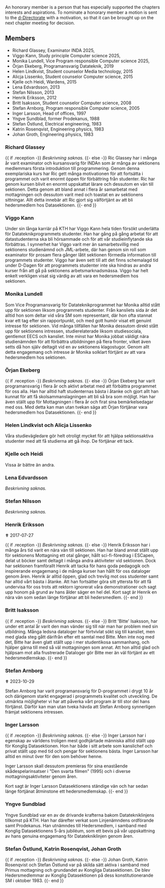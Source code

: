 An honorary member is a person that has especially supported the chapters interests and aspirations. To nominate a honorary member a motion is sent to the [d-Directorate](mailto:drek@datasektionen.se) with a motivation, so that it can be brought up on the next chapter meeting for decision.

## Members

-   Richard Glassey, Examinator INDA 2025,
-   Viggo Kann, Study principle Computer science 2025,
-   Monika Lundell, Vice Program responsible Computer science 2025,
-   Örjan Ekeberg, Programansvarig Datateknik, 2019
-   Helen Lindkvist, Student counselor Media technology, 2015
-   Alicja Lissenko, Student counselor Computer science, 2015
-   Kjelle och Heidi, Wardens, 2015
-   Lena Edvardsson, 2013
-   Stefan Nilsson, 2013
-   Henrik Eriksson, 2012
-   Britt Isaksson, Student counselor Computer science, 2008
-   Stefan Arnborg, Program responsible Computer science, 2005
-   Inger Larsson, Head of offices, 1997
-   Yngve Sundblad, former Prodekanus, 1988
-   Stefan Östlund, Electrical engineering, 1983
-   Katrin Rosenqvist, Engineering physics, 1983
-   Johan Groth, Engineering physics, 1983

### Richard Glassey

{{ if .reception -}}
*Beskrivning saknas.*
{{- else -}}
Ric Glassey har i många år varit examinator och kursansvarig för INDAn som är många av sektionens medlemmars första introduktion till programmering. Genom denna exemplariska kurs har Ric gett många motivationen för att fortsätta i programmet och varit enormt öppen för förbättring från studenter. Ric har genom kursen blivit en enormt uppskattat lärare och dessutom en vän till sektionen. Detta genom att bland annat i flera år samarbetat med mottagningen och dessutom varit med och toastat en av sektionens sittningar. Allt detta innebär att Ric gjort sig välförtjänt av att bli hedersmedlem hos Datasektionen.
{{- end }}

### Viggo Kann

Under sin långa karriär på KTH har Viggo Kann hela tiden försökt underlätta för Datateknikprogrammets studenter. Han har gång på gång arbetat för att datastudenterna ska bli hörsammade och för att vår studieinflytande ska förbättras. I synnerhet har Viggo varit mer än samarbetsvillig med sektionens studienämnd och JML-arbete, där han genom sin roll som examinator för prosam flera gånger låtit sektionen förmedla information till programmets studenter. Viggo har även sett till att det finns schemalagd tid under D-Dagen för att programmets studenter inte ska hindras av andra kurser från att gå på sektionens arbetsmarknadsmässa. Viggo har helt enkelt verkligen visat sig värdig av att vara en hedersmedlem hos sektionen.

### Monika Lundell

Som Vice Programansvarig för Datateknikprogrammet har Monika alltid stått upp för sektionen liksom programmets studenter. Från kansliets sida är det alltid hon som deltar vid våra SM som representant, där hon ofta stannat kvar ett tag efter sin rapportpunkt, och med gott humör visat ett genuint intresse för sektionen. Vid många tillfällen har Monika dessutom direkt stått upp för sektionens intressen, studierelaterade liksom studiesociala, gentlemot EECS och kansliet. Inte minst har Monika jobbat väldigt nära studienämnden för att förbättra utbildningen på flera fronter, vilket även setts då hon själv deltagit vid en av sektionens klagostugor. Genom allt detta engagemang och intresse är Monika solklart förtjänt av att vara hedersmedlem hos sektionen.

### Örjan Ekeberg
{{ if .reception -}}
*Beskrivning saknas.*
{{- else -}}
Örjan Ekeberg har varit programansvarig i flera år och aktivt arbetat med att förbättra programmet för oss alla. Han har alltid haft studenternas bästa i åtanke och gjort allt han kunnat för att få skolsammanslagningen att bli så bra som möjligt. Han har även ställt upp för Mottagningen i flera år och firat sina bemärkelsedagar med oss. Med detta kan man utan tvekan säga att Örjan förtjänar vara hedersmedlem hos Datasektionen.
{{- end }}

### Helen Lindkvist och Alicja Lissenko

Våra studievägledare gör helt otroligt mycket för att hjälpa sektionsaktiva studenter med att
få studierna att gå ihop. De förtjänar ett tack.

### Kjelle och Heidi

Vissa är bättre än andra.

### Lena Edvardsson

*Beskrivning saknas.*

### Stefan Nilsson

*Beskrivning saknas.*

### Henrik Eriksson

✟ 2017-07-27

{{ if .reception -}}
*Beskrivning saknas.*
{{- else -}}
Henrik Eriksson har i många års tid varit en nära vän till sektionen.
Han har bland annat ställt upp för sektionens Mottagning ett otal
gånger, hållt sci-fi-föredrag i ESCapen, delat ut böcker samt deltagit i
många andra aktiviteter vid sektionen. Dock har sektionen framförallt
Henrik att tacka för hans goda pedagogik och inspirerande engagemang i
de många kurser han hållt för oss dataloger genom åren. Henrik är alltid
öppen, glad och trevlig mot oss studenter samt har alltid vårt bästa i
åtanke. Att han fortsätter göra sitt yttersta för att få undervisa för
oss trots att rektorn ignorerat våra demonstrationer och sagt upp honom
på grund av hans ålder säger en hel del. Kort sagt är Henrik en nära vän
som sedan länge förtjänar att bli hedersmedlem.
{{- end }}

### Britt Isaksson

{{ if .reception -}}
*Beskrivning saknas.*
{{- else -}}
Britt 'Bitte' Isaksson, har under ett antal år varit den man vänder sig
till när man har problem med sin utbildning. Många ledsna dataloger har
förtvivlat sökt sig till kansliet, men med glada steg gått därifrån
efter ett samtal med Bitte. Men inte nog med det, Bitte har även glatt
ställt upp i mer studentikosa sammanhang, och hjälper gärna till med så
väl mottagningen som annat. Att hon alltid glad och hjälpsam mot alla
frustrerade Dataloger gör Bitte mer än väl förtjänt av ett
hedersmedlemskap.
{{- end }}

### Stefan Arnborg

✟ 2023-10-29

Stefan Arnborg har varit programansvarig för D-programmet i drygt 10 år
och därigenom starkt engagerad i programmets kvalitet och utveckling. De
utmärkta möjligheter vi har att påverka vårt program är till stor del
hans förtjänst. Därför kan man utan tveka hävda att Stefan Arnborg
synnerligen främjat sektionens intressen.

### Inger Larsson

{{ if .reception -}}
*Beskrivning saknas.*
{{- else -}}
Inger Larsson har i egenskap av världens troligen mest godhjärtade
människa alltid ställt upp för Konglig Datasektionen. Hon har både i
sitt arbete som kanslichef och privat ställt upp med tid och pengar för
sektionens bästa. Inger Larsson har alltid en minut över för den som
behöver henne.

Inger Larsson skall dessutom premieras för sina enastående
skådespelarinsatser i "Den svarta filmen" (1995) och i diverse
mottagningsaktiviteter genom åren.

Kort sagt är Inger Larsson Datasektionens ständige vän och har sedan
länge förtjänat åtminstone ett hedersmedlemskap.
{{- end }}

### Yngve Sundblad

Yngve Sundblad var en av de drivande krafterna bakom Datatekniklinjens
tillkomst på KTH. Han har därefter verkat som Linjenämndens ordförande
samt Prodekanus. Han utnämndes till Hedersmedlem, i samband med Konglig
Datasektionens 5-års jubiléum, som ett bevis på vår uppskattning av hans
genuina engagemang för Datatekniklinjen genom åren.

### Stefan Östlund, Katrin Rosenqvist, Johan Groth

{{ if .reception -}}
*Beskrivning saknas.*
{{- else -}}
Johan Groth, Katrin Rosenqvist och Stefan Östlund var på skilda sätt
aktiva i samband med Primus mottagning och grundandet av Kongliga
Datasektionen. De blev Hedersmedlemmar av Konglig Datasektionen på dess
konstitutionerande SM i oktober 1983.
{{- end }}
